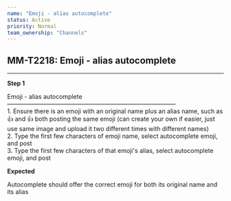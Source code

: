 ```yaml
---
name: "Emoji - alias autocomplete"
status: Active
priority: Normal
team_ownership: "Channels"
---
```


## MM-T2218: Emoji - alias autocomplete

---

**Step 1**

Emoji - alias autocomplete\
————————————————————————————\
1\. Ensure there is an emoji with an original name plus an alias name, such as :+1: and :thumbsup: both posting the same emoji (can create your own if easier, just use same image and upload it two different times with different names)\
2\. Type the first few characters of emoji name, select autocomplete emoji, and post\
3\. Type the first few characters of that emoji's alias, select autocomplete emoji, and post

**Expected**

Autocomplete should offer the correct emoji for both its original name and its alias
